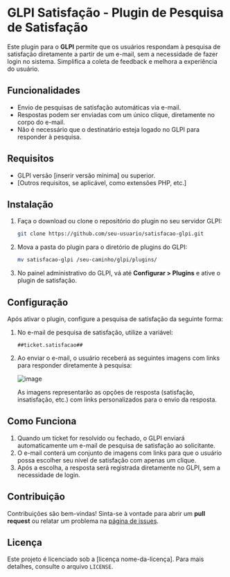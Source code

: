 
# GLPI Satisfação - Plugin de Pesquisa de Satisfação

Este plugin para o **GLPI** permite que os usuários respondam à pesquisa de satisfação diretamente a partir de um e-mail, sem a necessidade de fazer login no sistema. Simplifica a coleta de feedback e melhora a experiência do usuário.

## Funcionalidades

- Envio de pesquisas de satisfação automáticas via e-mail.
- Respostas podem ser enviadas com um único clique, diretamente no corpo do e-mail.
- Não é necessário que o destinatário esteja logado no GLPI para responder à pesquisa.

## Requisitos

- GLPI versão [inserir versão mínima] ou superior.
- [Outros requisitos, se aplicável, como extensões PHP, etc.]

## Instalação

1. Faça o download ou clone o repositório do plugin no seu servidor GLPI:
   ```bash
   git clone https://github.com/seu-usuario/satisfacao-glpi.git
   ```

2. Mova a pasta do plugin para o diretório de plugins do GLPI:
   ```bash
   mv satisfacao-glpi /seu-caminho/glpi/plugins/
   ```

3. No painel administrativo do GLPI, vá até **Configurar > Plugins** e ative o plugin de satisfação.

## Configuração

Após ativar o plugin, configure a pesquisa de satisfação da seguinte forma:

1. No e-mail de pesquisa de satisfação, utilize a variável:
   ```
   ##ticket.satisfacao##
   ```

2. Ao enviar o e-mail, o usuário receberá as seguintes imagens com links para responder diretamente à pesquisa:

   ![image](https://github.com/user-attachments/assets/69e4ac8c-6b97-48c2-a27a-f88e81ffcc56)

   As imagens representarão as opções de resposta (satisfação, insatisfação, etc.) com links personalizados para o envio da resposta.

## Como Funciona

1. Quando um ticket for resolvido ou fechado, o GLPI enviará automaticamente um e-mail de pesquisa de satisfação ao solicitante.
2. O e-mail conterá um conjunto de imagens com links para que o usuário possa escolher seu nível de satisfação com apenas um clique.
3. Após a escolha, a resposta será registrada diretamente no GLPI, sem a necessidade de login.

## Contribuição

Contribuições são bem-vindas! Sinta-se à vontade para abrir um **pull request** ou relatar um problema na [página de issues](https://github.com/seu-usuario/satisfacao-glpi/issues).

## Licença

Este projeto é licenciado sob a [licença nome-da-licença]. Para mais detalhes, consulte o arquivo `LICENSE`.
